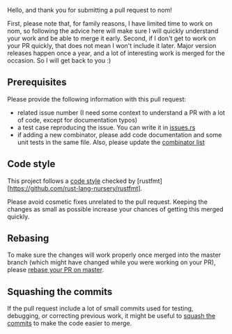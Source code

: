 Hello, and thank you for submitting a pull request to nom!

First, please note that, for family reasons, I have limited time to work on
nom, so following the advice here will make sure I will quickly understand
your work and be able to merge it early.
Second, if I don't get to work on your PR quickly, that does not mean I won't
include it later. Major version releases happen once a year, and a lot of
interesting work is merged for the occasion. So I will get back to you :)

## Prerequisites

Please provide the following information with this pull request:

- related issue number (I need some context to understand a PR with a lot of
code, except for documentation typos)
- a test case reproducing the issue. You can write it in [issues.rs](https://github.com/Geal/nom/blob/master/tests/issues.rs)
- if adding a new combinator, please add code documentation and some unit tests
in the same file. Also, please update the [combinator list](https://github.com/Geal/nom/blob/master/doc/choosing_a_combinator.md)

## Code style

This project follows a [code style](https://github.com/Geal/nom/blob/master/rustfmt.toml)
checked by [rustfmt][https://github.com/rust-lang-nursery/rustfmt].

Please avoid cosmetic fixes unrelated to the pull request. Keeping the changes
as small as possible increase your chances of getting this merged quickly.

## Rebasing

To make sure the changes will work properly once merged into the master branch
(which might have changed while you were working on your PR), please
[rebase your PR on master](https://git-scm.com/book/en/v2/Git-Branching-Rebasing).

## Squashing the commits

If the pull request include a lot of small commits used for testing, debugging,
or correcting previous work, it might be useful to
[squash the commits](https://git-scm.com/book/en/v2/Git-Tools-Rewriting-History)
to make the code easier to merge.


